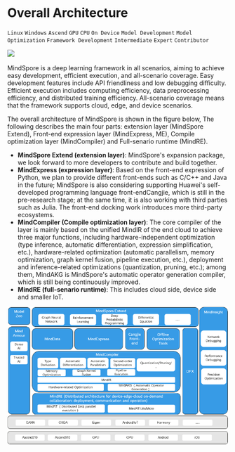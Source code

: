 # Overall Architecture

`Linux` `Windows` `Ascend` `GPU` `CPU` `On Device` `Model Development` `Model Optimization` `Framework Development` `Intermediate` `Expert` `Contributor`

<a href="https://gitee.com/mindspore/docs/blob/r1.2/docs/note/source_en/design/mindspore/architecture.md" target="_blank"><img src="https://gitee.com/mindspore/docs/raw/r1.2/resource/_static/logo_source.png"></a>

MindSpore is a deep learning framework in all scenarios, aiming to achieve easy development, efficient execution, and all-scenario coverage. Easy development features include API friendliness and low debugging difficulty. Efficient execution includes computing efficiency, data preprocessing efficiency, and distributed training efficiency. All-scenario coverage means that the framework supports cloud, edge, and device scenarios.

The overall architecture of MindSpore is shown in the figure below, The following describes the main four parts: extension layer (MindSpore Extend), Front-end expression layer (MindExpress, ME), Compile optimization layer (MindCompiler) and Full-senario runtime (MindRE).

- **MindSpore Extend (extension layer)**: MindSpore's expansion package, we look forward to more developers to contribute and build together.
- **MindExpress (expression layer)**: Based on the front-end expression of Python, we plan to provide different front-ends such as C/C++ and Java in the future; MindSpore is also considering supporting Huawei's self-developed programming language front-endCangjie, which is still in the pre-research stage; at the same time, it is also working with third parties such as Julia. The front-end docking work introduces more third-party ecosystems.
- **MindCompiler (Compile optimization layer)**: The core compiler of the layer is mainly based on the unified MindIR of the end cloud to achieve three major functions, including hardware-independent optimization (type inference, automatic differentiation, expression simplification, etc.), hardware-related optimization (automatic parallelism, memory optimization, graph kernel fusion, pipeline execution, etc.), deployment and inference-related optimizations (quantization, pruning, etc.); among them, MindAKG is MindSpore's automatic operator generation compiler, which is still being continuously improved.
- **MindRE (full-senario runtime)**: This includes cloud side, device side and smaller IoT.

![MindSpore](images/architecture.png)